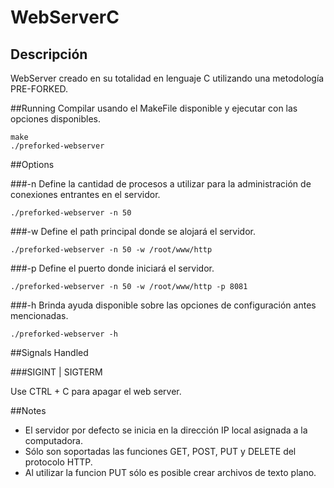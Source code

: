 WebServerC
===========
## Descripción
WebServer creado en su totalidad en lenguaje C utilizando una metodología PRE-FORKED.

##Running
Compilar usando el MakeFile disponible y ejecutar con las opciones disponibles.

```
make
./preforked-webserver
```

##Options

###-n
Define la cantidad de procesos a utilizar para la administración de conexiones entrantes en el servidor.

```
./preforked-webserver -n 50
```

###-w
Define el path principal donde se alojará el servidor.

```
./preforked-webserver -n 50 -w /root/www/http
```

###-p
Define el puerto donde iniciará el servidor.

```
./preforked-webserver -n 50 -w /root/www/http -p 8081
```

###-h
Brinda ayuda disponible sobre las opciones de configuración antes mencionadas.

```
./preforked-webserver -h
```

##Signals Handled

###SIGINT | SIGTERM

Use CTRL + C para apagar el web server.

##Notes
- El servidor por defecto se inicia en la dirección IP local asignada a la computadora.
- Sólo son soportadas las funciones GET, POST, PUT y DELETE del protocolo HTTP.
- Al utilizar la funcion PUT sólo es posible crear archivos de texto plano.


